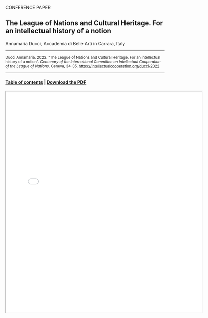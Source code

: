 CONFERENCE PAPER

## The League of Nations and Cultural Heritage. For an intellectual history of a notion

Annamaria Ducci, Accademia di Belle Arti in Carrara, Italy

<hr>

<small>Ducci Annamaria. 2022. “The League of Nations and Cultural Heritage. For an intellectual history of a notion”. _Centenary of the International Committee on Intellectual Cooperation of the League of Nations_. Geneva, 34-35. https://intellectualcooperation.org/ducci-2022</small>

<hr>

#### [Table of contents](url) |  [Download the PDF](url) 

<iframe src="files/" width="620px" height="700px">

  
  

